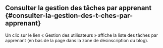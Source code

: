 ## Consulter la gestion des tâches par apprenant {#consulter-la-gestion-des-t-ches-par-apprenant}

Un clic sur le lien « Gestion des utilisateurs » affiche la liste des tâches par apprenant (en bas de la page dans la zone de désinscription du blog).